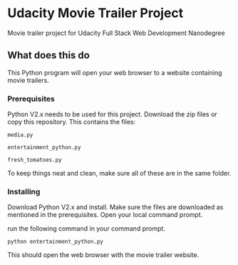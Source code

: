 # Udacity Movie Trailer Project

Movie trailer project for Udacity Full Stack Web Development Nanodegree

## What does this do

This Python program will open your web browser to a website containing movie trailers.


### Prerequisites

Python V2.x needs to be used for this project. 
Download the zip files or copy this repository. This contains the files:

```
media.py
```

```
entertainment_python.py
```

```
fresh_tomatoes.py
```

To keep things neat and clean, make sure all of these are in the same folder.

### Installing

Download Python V2.x and install. Make sure the files are downloaded as mentioned in the prerequisites. Open your local command prompt. 

run the following command in your command prompt.

```
python entertainment_python.py
```

This should open the web browser with the movie trailer website.


